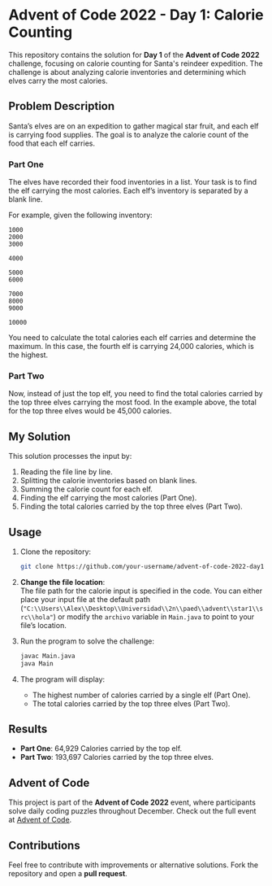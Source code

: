 # Advent of Code 2022 - Day 1: Calorie Counting

This repository contains the solution for **Day 1** of the **Advent of Code 2022** challenge, focusing on calorie counting for Santa's reindeer expedition. The challenge is about analyzing calorie inventories and determining which elves carry the most calories.

## Problem Description

Santa’s elves are on an expedition to gather magical star fruit, and each elf is carrying food supplies. The goal is to analyze the calorie count of the food that each elf carries.

### Part One

The elves have recorded their food inventories in a list. Your task is to find the elf carrying the most calories. Each elf’s inventory is separated by a blank line.

For example, given the following inventory:

```
1000
2000
3000

4000

5000
6000

7000
8000
9000

10000
```

You need to calculate the total calories each elf carries and determine the maximum. In this case, the fourth elf is carrying 24,000 calories, which is the highest.

### Part Two

Now, instead of just the top elf, you need to find the total calories carried by the top three elves carrying the most food. In the example above, the total for the top three elves would be 45,000 calories.

## My Solution

This solution processes the input by:

1. Reading the file line by line.
2. Splitting the calorie inventories based on blank lines.
3. Summing the calorie count for each elf.
4. Finding the elf carrying the most calories (Part One).
5. Finding the total calories carried by the top three elves (Part Two).

## Usage

1. Clone the repository:  
   ```bash
   git clone https://github.com/your-username/advent-of-code-2022-day1.git
   ```

2. **Change the file location**:  
   The file path for the calorie input is specified in the code. You can either place your input file at the default path (`"C:\\Users\\Alex\\Desktop\\Universidad\\2n\\paed\\advent\\star1\\src\\hola"`) or modify the `archivo` variable in `Main.java` to point to your file’s location.

3. Run the program to solve the challenge:
   ```bash
   javac Main.java
   java Main
   ```

4. The program will display:
   - The highest number of calories carried by a single elf (Part One).
   - The total calories carried by the top three elves (Part Two).

## Results

- **Part One**: 64,929 Calories carried by the top elf.
- **Part Two**: 193,697 Calories carried by the top three elves.

## Advent of Code

This project is part of the **Advent of Code 2022** event, where participants solve daily coding puzzles throughout December. Check out the full event at [Advent of Code](https://adventofcode.com/2022).

## Contributions

Feel free to contribute with improvements or alternative solutions. Fork the repository and open a **pull request**.
